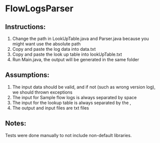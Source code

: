 # FlowLogsParser

## Instructions:

1. Change the path in LookUpTable.java and Parser.java because you might want use the absolute path
2. Copy and paste the log data into data.txt
2. Copy and paste the look up table into lookUpTable.txt
3. Run Main.java, the output will be generated in the same folder


## Assumptions:
1. The input data should be valid, and if not (such as wrong version log), we should thrown exceptions
2. The input for Sample flow logs is always separated by space
3. The input for the lookup table is always separated by the ,
2. The output and input files are txt files

## Notes:
Tests were done manually to not include non-default libraries.